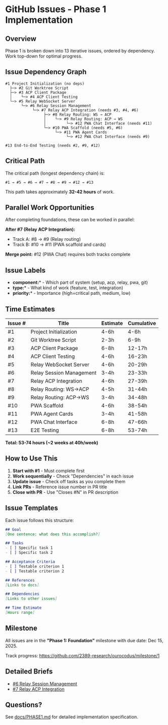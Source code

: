 # GitHub Issues - Phase 1 Implementation

## Overview

Phase 1 is broken down into 13 iterative issues, ordered by dependency. Work top-down for optimal progress.

## Issue Dependency Graph

```
#1 Project Initialization (no deps)
  ├─> #2 Git Worktree Script
  ├─> #3 ACP Client Package
  │    └─> #4 ACP Client Testing
  └─> #5 Relay WebSocket Server
       └─> #6 Relay Session Management
            └─> #7 Relay ACP Integration (needs #3, #4, #6)
                 ├─> #8 Relay Routing: WS → ACP
                 │    └─> #9 Relay Routing: ACP → WS
                 │         └─> #12 PWA Chat Interface (needs #11)
                 └─> #10 PWA Scaffold (needs #5, #6)
                      └─> #11 PWA Agent Cards
                           └─> #12 PWA Chat Interface (needs #9)

#13 End-to-End Testing (needs #2, #9, #12)
```

## Critical Path

The critical path (longest dependency chain) is:
```
#1 → #5 → #6 → #7 → #8 → #9 → #12 → #13
```

This path takes approximately **32-42 hours** of work.

## Parallel Work Opportunities

After completing foundations, these can be worked in parallel:

**After #7 (Relay ACP Integration):**
- Track A: #8 → #9 (Relay routing)
- Track B: #10 → #11 (PWA scaffold and cards)

**Merge point:** #12 (PWA Chat) requires both tracks complete

## Issue Labels

- **component:*** - Which part of system (setup, acp, relay, pwa, git)
- **type:*** - What kind of work (feature, test, integration)
- **priority:*** - Importance (high=critical path, medium, low)

## Time Estimates

| Issue # | Title | Estimate | Cumulative |
|---------|-------|----------|------------|
| #1 | Project Initialization | 4-6h | 4-6h |
| #2 | Git Worktree Script | 2-3h | 6-9h |
| #3 | ACP Client Package | 6-8h | 12-17h |
| #4 | ACP Client Testing | 4-6h | 16-23h |
| #5 | Relay WebSocket Server | 4-6h | 20-29h |
| #6 | Relay Session Management | 3-4h | 23-33h |
| #7 | Relay ACP Integration | 4-6h | 27-39h |
| #8 | Relay Routing: WS→ACP | 4-5h | 31-44h |
| #9 | Relay Routing: ACP→WS | 3-4h | 34-48h |
| #10 | PWA Scaffold | 4-6h | 38-54h |
| #11 | PWA Agent Cards | 3-4h | 41-58h |
| #12 | PWA Chat Interface | 6-8h | 47-66h |
| #13 | E2E Testing | 6-8h | 53-74h |

**Total: 53-74 hours (~2 weeks at 40h/week)**

## How to Use This

1. **Start with #1** - Must complete first
2. **Work sequentially** - Check "Dependencies" in each issue
3. **Update issue** - Check off tasks as you complete them
4. **Link PRs** - Reference issue number in PR title
5. **Close with PR** - Use "Closes #N" in PR description

## Issue Templates

Each issue follows this structure:

```markdown
## Goal
[One sentence: what does this accomplish?]

## Tasks
- [ ] Specific task 1
- [ ] Specific task 2

## Acceptance Criteria
- [ ] Testable criterion 1
- [ ] Testable criterion 2

## References
[Links to docs]

## Dependencies
[Links to other issues]

## Time Estimate
[Hours range]
```

## Milestone

All issues are in the **"Phase 1: Foundation"** milestone with due date: Dec 15, 2025.

Track progress: https://github.com/2389-research/ourocodus/milestone/1

## Detailed Briefs

- [#6 Relay Session Management](issues/06-relay-session-management.md)
- [#7 Relay ACP Integration](issues/07-relay-acp-integration.md)

## Questions?

See [docs/PHASE1.md](https://github.com/2389-research/ourocodus/blob/main/docs/PHASE1.md) for detailed implementation specification.
